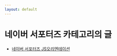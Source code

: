 ```yaml
---
layout: default
---
```


# 네이버 서포터즈 카테고리의 글

<ul>
  
  <li><a href="https://ericsj1998.github.io/%EB%B6%80%EC%8A%A4%ED%8A%B8%EC%BD%94%EC%8A%A4-JS%EC%9D%98-%EC%8B%9C%EC%9E%91/"> 네이버 서포터즈 JS오리엔테이션</a></li>
  
</ul>
